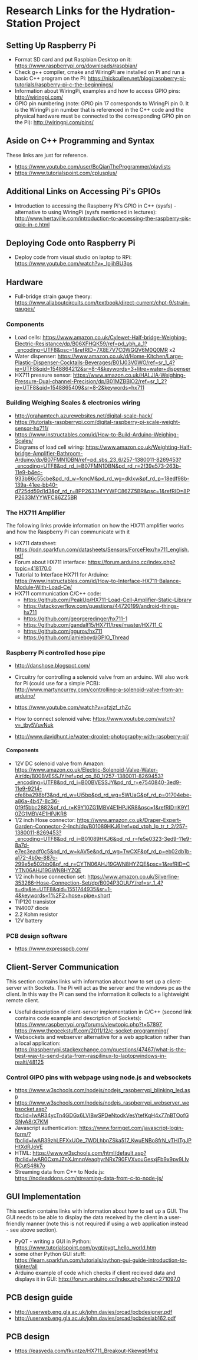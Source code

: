 # Research Links for the Hydration-Station Project

## Setting Up Raspberry Pi
* Format SD card and put Raspbian Desktop on it: https://www.raspberrypi.org/downloads/raspbian/ 
* Check g++ compiler, cmake and WiringPi are installed on Pi and run a basic C++ program on the Pi: https://nickcullen.net/blog/raspberry-pi-tutorials/raspberry-pi-c-the-beginnings/ 
* Information about WiringPi, examples and how to access GPIO pins: http://wiringpi.com/
* GPIO pin numbering (note: GPIO pin 17 corresponds to WiringPi pin 0. It is the WiringPi pin number that is referenced in the C++ code and the physical hardware must be connected to the corresponding GPIO pin on the Pi): http://wiringpi.com/pins/

## Aside on C++ Programming and Syntax
These links are just for reference.
* https://www.youtube.com/user/BoQianTheProgrammer/playlists 
* https://www.tutorialspoint.com/cplusplus/

## Additional Links on Accessing Pi's GPIOs
* Introduction to accessing the Raspberry Pi's GPIO in C++ (sysfs) - alternative to using WiringPi (sysfs mentioned in lectures):  http://www.hertaville.com/introduction-to-accessing-the-raspberry-pis-gpio-in-c.html

## Deploying Code onto Raspberry Pi
* Deploy code from visual studio on laptop to RPi: https://www.youtube.com/watch?v=_IpjihBU3ps  

## Hardware
* Full-bridge strain gauge theory: https://www.allaboutcircuits.com/textbook/direct-current/chpt-9/strain-gauges/
### Components
* Load cells: https://www.amazon.co.uk/Cylewet-Half-bridge-Weighing-Electric-Resistance/dp/B06XFHQK59/ref=pd_ybh_a_1?_encoding=UTF8&psc=1&refRID=7X8E7V7C0WGQV6M0Q0MR x2  
* Water dispenser: https://www.amazon.co.uk/d/Home-Kitchen/Large-Plastic-Dispenser-Cocktails-Beverages/B01J03V0WO/ref=sr_1_4?ie=UTF8&qid=1548864212&sr=8-4&keywords=3+litre+water+dispenser 
* HX711 pressure sensor: https://www.amazon.co.uk/HALJIA-Weighing-Pressure-Dual-channel-Precision/dp/B01MZBBIO2/ref=sr_1_2?ie=UTF8&qid=1548865409&sr=8-2&keywords=hx711 

### Building Weighing Scales & electronics wiring 
* http://grahamtech.azurewebsites.net/digital-scale-hack/ 
* https://tutorials-raspberrypi.com/digital-raspberry-pi-scale-weight-sensor-hx711/ 
* https://www.instructables.com/id/How-to-Build-Arduino-Weighing-Scales/ 
* Diagrams of load cell wiring:  https://www.amazon.co.uk/Weighting-Half-bridge-Amplifier-Bathroom-Arduino/dp/B07FMN1DBN/ref=pd_sbs_23_6/257-1380011-8269453?_encoding=UTF8&pd_rd_i=B07FMN1DBN&pd_rd_r=2f39e573-263b-11e9-b4ec-933b86c55cbe&pd_rd_w=fcncM&pd_rd_wg=dkIxw&pf_rd_p=18edf98b-139a-41ee-bb40-d725dd59d1d3&pf_rd_r=8PP2633MYYWFC86ZZ5BR&psc=1&refRID=8PP2633MYYWFC86ZZ5BR  


### The HX711 Amplifier
The following links provide information on how the HX711 amplifier works and how the Raspberry Pi can communicate with it
* HX711 datasheet:  https://cdn.sparkfun.com/datasheets/Sensors/ForceFlex/hx711_english.pdf 
* Forum about HX711 interface: https://forum.arduino.cc/index.php?topic=418170.0 
* Tutorial to Interface HX711 for Arduino:  https://www.instructables.com/id/How-to-Interface-HX711-Balance-Module-With-Load-Ce/
* HX711 communication C/C++ code: 
  * https://github.com/PeakUp/HX711-Load-Cell-Amplifier-Static-Library
  * https://stackoverflow.com/questions/44720199/android-things-hx711
  * https://github.com/georgeredinger/hx711-1
  * https://github.com/gandalf15/HX711/tree/master/HX711_C
  * https://github.com/ggurov/hx711
  * https://github.com/jamieboyd/GPIO_Thread
  
 ### Raspberry Pi controlled hose pipe
 * http://danshose.blogspot.com/
 * Circuitry for controlling a solenoid valve from an arduino. Will also work for Pi (could use for a simple PCB): http://www.martyncurrey.com/controlling-a-solenoid-valve-from-an-arduino/
 * https://www.youtube.com/watch?v=ofzjzf_rhZc
 * How to connect solenoid valve: https://www.youtube.com/watch?v=_tby5VuvNuk 
 
 * http://www.davidhunt.ie/water-droplet-photography-with-raspberry-pi/ 
 
 #### Components
 * 12V DC solenoid valve from Amazon: https://www.amazon.co.uk/Electric-Solenoid-Valve-Water-Air/dp/B00BVESSJY/ref=pd_cp_60_1/257-1380011-8269453?_encoding=UTF8&pd_rd_i=B00BVESSJY&pd_rd_r=e7540840-3ed9-11e9-9214-cfe8ba298bf3&pd_rd_w=Ui5bp&pd_rd_wg=5WUaG&pf_rd_p=01704ebe-a86a-4b47-8c36-0f9f5bbc2882&pf_rd_r=K9Y10ZG1MBV4E1HPJKR8&psc=1&refRID=K9Y10ZG1MBV4E1HPJKR8
 * 1/2 inch Hose connector: https://www.amazon.co.uk/Draper-Expert-Garden-Connector-2-Inch/dp/B01089HKJ6/ref=pd_vtph_lp_tr_t_2/257-1380011-8269453?_encoding=UTF8&pd_rd_i=B01089HKJ6&pd_rd_r=fe5e0323-3ed9-11e9-8a7d-e7ec3eadf0c5&pd_rd_w=kAV5e&pd_rd_wg=TwCXF&pf_rd_p=eb02db1b-a172-4b0e-887c-299e5e502bb0&pf_rd_r=CYTN06AHJ19GWN8HYZQE&psc=1&refRID=CYTN06AHJ19GWN8HYZQE
 * 1/2 inch hose connection set: https://www.amazon.co.uk/Silverline-353266-Hose-Connection-Set/dp/B004P3OUUY/ref=sr_1_4?s=diy&ie=UTF8&qid=1551744935&sr=1-4&keywords=1%2F2+hose+pipe+short
 * TIP120 transistor
 * 1N4007 diode
 * 2.2 Kohm resistor
 * 12V battery 

### PCB design software
* https://www.expresspcb.com/

## Client-Server Communication
This section contains links with information about how to set up a client-server with Sockets. The Pi will act as the server and the windows pc as the client. In this way the Pi can send the information it collects to a lightweight remote client. 
* Useful description of client-server implementation in C/C++ (second link contains code example and description of Sockets): https://www.raspberrypi.org/forums/viewtopic.php?t=57897, https://www.thegeekstuff.com/2011/12/c-socket-programming/
* Websockets and webserver alternative for a web application rather than a local application: https://raspberrypi.stackexchange.com/questions/47467/what-is-the-best-way-to-send-data-from-raspilinux-to-laptopwindows-in-realti/48125

### Control GIPO pins with webpage using node.js and websockets
* https://www.w3schools.com/nodejs/nodejs_raspberrypi_blinking_led.asp
* https://www.w3schools.com/nodejs/nodejs_raspberrypi_webserver_websocket.asp?fbclid=IwAR34ycTn4GDGx6LVIBwSPDeNtodkVesYtefKqH4x77nBTOofGSNyA8rX7KM
* Javascript authentication: https://www.formget.com/javascript-login-form/?fbclid=IwAR39zhLEFXxUOe_7WDLhbqZSka517_KwuENBo8frN_vTHITgJPHtXdRJoVE
* HTML: https://www.w3schools.com/html/default.asp?fbclid=IwAR0CxmJZnXJmnqVeaqhyrNRx790FVXvouGesxjFb9x9pv9LIvRCutS48k7o 
* Streaming data from C++ to Node.js: https://nodeaddons.com/streaming-data-from-c-to-node-js/

## GUI Implementation
This section contains links with information about how to set up a GUI. The GUI needs to be able to display the data received by the client in a user-friendly manner (note this is not required if using a web application instead - see above section).
* PyQT - writing a GUI in Python: https://www.tutorialspoint.com/pyqt/pyqt_hello_world.htm
* some other Python GUI stuff: https://learn.sparkfun.com/tutorials/python-gui-guide-introduction-to-tkinter/all 
* Arduino example of code which checks if client recieved data and displays it in GUI: http://forum.arduino.cc/index.php?topic=271097.0

## PCB design guide
* http://userweb.eng.gla.ac.uk/john.davies/orcad/pcbdesigner.pdf
* http://userweb.eng.gla.ac.uk/john.davies/orcad/pcbdeslab162.pdf

## PCB design
* https://easyeda.com/fkuntze/HX711_Breakout-Kkewq6Mhz

